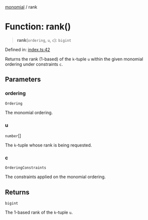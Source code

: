 [monomial](../wiki/globals) / rank

# Function: rank()

> **rank**(`ordering`, `u`, `c`): `bigint`

Defined in: [index.ts:42](https://github.com/jmalena/monomial/blob/9436c55c924419a6691cae4b665e86f5f1b5e441/src/index.ts#L42)

Returns the rank (1-based) of the `k`-tuple `u` within the given monomial ordering under constraints `c`.

## Parameters

### ordering

`Ordering`

The monomial ordering.

### u

`number`[]

The `k`-tuple whose rank is being requested.

### c

`OrderingConstraints`

The constraints applied on the monomial ordering.

## Returns

`bigint`

The 1-based rank of the `k`-tuple `u`.
